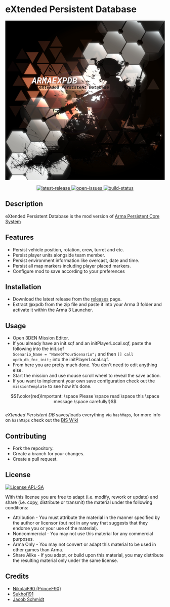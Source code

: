 # eXtended Persistent Database

![CoverImage](images/cover_image.jpg)

<p align="center">
	<a href="https://github.com/jschmidt92/eXtendedPersistentDatabase/releases/latest">
		<img src="https://img.shields.io/github/v/release/jschmidt92/eXtendedPersistentDatabase?label=latest%20release" alt="latest-release">
	</a>
		<a href="https://github.com/jschmidt92/eXtendedPersistentDatabase/issues">
		<img src="https://img.shields.io/github/issues/jschmidt92/eXtendedPersistentDatabase" alt="open-issues">
	</a>
	<a href="https://github.com/jschmidt92/eXtendedPersistentDatabase/actions/workflows/build.yml">
		<img src="https://img.shields.io/github/actions/workflow/status/jschmidt92/eXtendedPersistentDatabase/build.yml?branch=master" alt="build-status">
	</a>
</p>

## Description

eXtended Persistent Database is the mod version of [Arma Persistent Core System](https://github.com/NikolaiF90/ArmaPersistentCoreSystem)

## Features

- Persist vehicle position, rotation, crew, turret and etc.
- Persist player units alongside team member.
- Persist environment information like overcast, date and time.
- Persist all map markers including player placed markers.
- Configure mod to save according to your preferences

## Installation

- Download the latest release from the [releases](https://github.com/jschmidt92/eXtendedPersistentDatabase/releases) page.
- Extract @xpdb from the zip file and paste it into your Arma 3 folder and activate it within the Arma 3 Launcher.

## Usage

- Open 3DEN Mission Editor.
- If you already have an init.sqf and an initPlayerLocal.sqf, paste the following into the init.sqf <br/> `Scenario_Name = "NameOfYourScenario";` and then `[] call xpdb_db_fnc_init;` into the initPlayerLocal.sqf.
- From here you are pretty much done. You don't need to edit anything else.
- Start the mission and use mouse scroll wheel to reveal the save action.
- If you want to implement your own save configuration check out the `missionTemplate` to see how it's done.

$${\color{red}Important: \space Please \space read \space this \space message \space carefully!}$$
<br/>_eXtended Persistent DB_ saves/loads everything via `hashMaps`, for more info on `hashMaps` check out the [BIS Wiki](https://community.bistudio.com/wiki/HashMap)

## Contributing

- Fork the repository.
- Create a branch for your changes.
- Create a pull request.

## License

[![License APL-SA](https://img.shields.io/badge/APL--SA-black?style=plastic)](https://www.bohemia.net/community/licenses/arma-public-license-share-alike)

With this license you are free to adapt (i.e. modify, rework or update) and share (i.e. copy, distribute or transmit) the material under the following conditions:

- Attribution - You must attribute the material in the manner specified by the author or licensor (but not in any way that suggests that they endorse you or your use of the material).
- Noncommercial - You may not use this material for any commercial purposes.
- Arma Only - You may not convert or adapt this material to be used in other games than Arma.
- Share Alike - If you adapt, or build upon this material, you may distribute the resulting material only under the same license.

## Credits

- [NikolaiF90 (PrinceF90)](https://github.com/NikolaiF90)
- [Sukhoi191](https://gitlab.com/sukhoi191)
- [Jacob Schmidt](https://github.com/jschmidt92)
